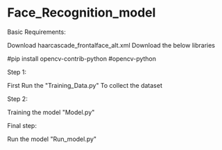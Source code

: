 # Face_Recognition_model

Basic Requirements:

Download haarcascade_frontalface_alt.xml
Download the below libraries

#pip install opencv-contrib-python
#opencv-python

Step 1:

First Run the "Training_Data.py" To collect the dataset

Step 2:

Training the model "Model.py"

Final step:

Run the model "Run_model.py"
